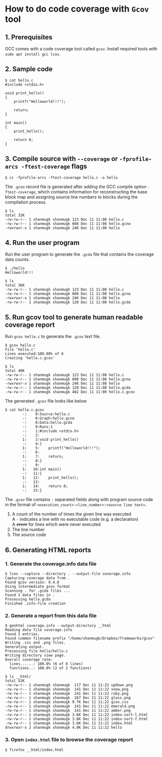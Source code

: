 # How to do code coverage with `Gcov` tool

## 1. Prerequisites
GCC comes with a code coverage tool called `gcov`. Install required tools with `sudo apt install gcc lcov`.

## 2. Sample code
```
$ cat hello.c
#include <stdio.h>

void print_hello()
{
	printf("Helloworld!!!");

	return;
}

int main()
{
	print_hello();

	return 0;
}
```

## 3. Compile source with `--coverage` or `-fprofile-arcs -ftest-coverage` flags
```
$ cc -fprofile-arcs -ftest-coverage hello.c -o hello
```
The `.gcno` record file is generated after adding the GCC compile option `-ftest-coverage`, which contains information for reconstructing the base block map and assigning source line numbers to blocks during the compilation process.
```
$ ls
total 32K
-rw-rw-r-- 1 shanmugk shanmugk 123 Dec 11 11:08 hello.c
-rw-rw-r-- 1 shanmugk shanmugk 608 Dec 11 11:08 hello.gcno
-rwxrwxr-x 1 shanmugk shanmugk 24K Dec 11 11:08 hello
```
## 4. Run the user program
Run the user program to generate the `.gcda` file that contains the coverage data counts.
```
$ ./hello 
Helloworld!!!
```
```
$ ls
total 36K
-rw-rw-r-- 1 shanmugk shanmugk 123 Dec 11 11:08 hello.c
-rw-rw-r-- 1 shanmugk shanmugk 608 Dec 11 11:08 hello.gcno
-rwxrwxr-x 1 shanmugk shanmugk 24K Dec 11 11:08 hello
-rw-rw-r-- 1 shanmugk shanmugk 120 Dec 11 11:08 hello.gcda
```

## 5. Run gcov tool to generate human readable coverage report
Run `gcov hello.c` to generate the `.gcov` text file.
```
$ gcov hello.c 
File 'hello.c'
Lines executed:100.00% of 6
Creating 'hello.c.gcov'
```
```
$ ls
total 40K
-rw-rw-r-- 1 shanmugk shanmugk 123 Dec 11 11:08 hello.c
-rw-rw-r-- 1 shanmugk shanmugk 608 Dec 11 11:08 hello.gcno
-rwxrwxr-x 1 shanmugk shanmugk 24K Dec 11 11:08 hello
-rw-rw-r-- 1 shanmugk shanmugk 120 Dec 11 11:08 hello.gcda
-rw-rw-r-- 1 shanmugk shanmugk 482 Dec 11 11:09 hello.c.gcov
```
The generated `.gcov` file looks like below
```
$ cat hello.c.gcov 
        -:    0:Source:hello.c
        -:    0:Graph:hello.gcno
        -:    0:Data:hello.gcda
        -:    0:Runs:1
        -:    1:#include <stdio.h>
        -:    2:
        1:    3:void print_hello()
        -:    4:{
        1:    5:	printf("Helloworld!!!");
        -:    6:
        1:    7:	return;
        -:    8:}
        -:    9:
        1:   10:int main()
        -:   11:{
        1:   12:	print_hello();
        -:   13:
        1:   14:	return 0;
        -:   15:}
```
The `.gcov` file contains `:` separated fields along with program source code<br>
in the format of `<execution_count>:<line_number>:<source line text>`.
 1. A count of the number of times the given line was executed<br>
	A `-` indicates a line with no executable code (e.g. a declaration)<br>
	A `#####` for lines which were never executed
 2. The line number
 3. The source code

## 6. Generating HTML reports
 ### 1. Generate the coverage.info data file
```
$ lcov --capture --directory . --output-file coverage.info
Capturing coverage data from .
Found gcov version: 9.4.0
Using intermediate gcov format
Scanning . for .gcda files ...
Found 1 data files in .
Processing hello.gcda
Finished .info-file creation
```
 ### 2. Generate a report from this data file
```
$ genhtml coverage.info --output-directory __html
Reading data file coverage.info
Found 1 entries.
Found common filename prefix "/home/shanmugk/Dropbox/frameworks/gcov"
Writing .css and .png files.
Generating output.
Processing file hello/hello.c
Writing directory view page.
Overall coverage rate:
  lines......: 100.0% (6 of 6 lines)
  functions..: 100.0% (2 of 2 functions)
```
```
$ ls __html/
total 52K
-rw-rw-r-- 1 shanmugk shanmugk  117 Dec 11 11:22 updown.png
-rw-rw-r-- 1 shanmugk shanmugk  141 Dec 11 11:22 snow.png
-rw-rw-r-- 1 shanmugk shanmugk  141 Dec 11 11:22 ruby.png
-rw-rw-r-- 1 shanmugk shanmugk  167 Dec 11 11:22 glass.png
-rw-rw-r-- 1 shanmugk shanmugk 9.7K Dec 11 11:22 gcov.css
-rw-rw-r-- 1 shanmugk shanmugk  141 Dec 11 11:22 emerald.png
-rw-rw-r-- 1 shanmugk shanmugk  141 Dec 11 11:22 amber.png
-rw-rw-r-- 1 shanmugk shanmugk 3.6K Dec 11 11:22 index-sort-l.html
-rw-rw-r-- 1 shanmugk shanmugk 3.6K Dec 11 11:22 index-sort-f.html
-rw-rw-r-- 1 shanmugk shanmugk 3.6K Dec 11 11:22 index.html
drwxrwxr-x 2 shanmugk shanmugk 4.0K Dec 11 11:22 hello
```
 ### 3. Open `index.html` file to browse the coverage report
```
$ firefox __html/index.html 
```
